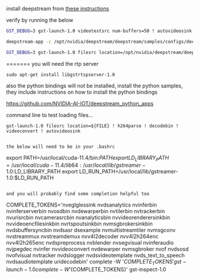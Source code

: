 install deepstream from [these instructions](https://docs.nvidia.com/metropolis/deepstream/dev-guide/text/DS_Quickstart.html)

verify by running the below

```bash
GST_DEBUG=3 gst-launch-1.0 videotestsrc num-buffers=50 ! autovideosink
```

```bash
deepstream-app -c /opt/nvidia/deepstream/deepstream/samples/configs/deepstream-app/source4_1080p_dec_infer-resnet_tracker_sgie_tiled_display_int8.txt
```

```bash
GST_DEBUG=3 gst-launch-1.0 filesrc location=/opt/nvidia/deepstream/deepstream/samples/streams/sample_1080p_h264.mp4 ! qtdemux ! h264parse ! avdec_h264 ! nvvideoconvert ! nveglglessink
```
=======
you will need the rtp server

```
sudo apt-get install libgstrtspserver-1.0
```

also the python bindings will not be installed, install the python samples, they include instructions on how to install the python bindings

https://github.com/NVIDIA-AI-IOT/deepstream_python_apps


command line to test loading files...

```
gst-launch-1.0 filesrc location=${FILE} ! h264parse ! decodebin ! videoconvert ! autovideosink


the below will need to be in your .bashrc

``````
export PATH=/usr/local/cuda-11.4/bin:$PATH
export LD_LIBRARY_PATH=/usr/local/cuda-11.4/lib64:/usr/local/lib/gstreamer-1.0:$LD_LIBRARY_PATH
export LD_RUN_PATH=/usr/local/lib/gstreamer-1.0:$LD_RUN_PATH

```

and you will probably find some completion helpful too

```
COMPLETE_TOKENS='nveglglessink nvdsanalytics nvinferbin nvinferserverbin nvosdbin nvdewarperbin nvtilerbin nvtrackerbin nvurisrcbin nvcamerasrcbin nvanalyticsbin nvvideorenderersinkbin nvvideoencfilesinkbin nvrtspoutsinkbin nvmsgbrokersinkbin nvdsbuffersyncbin nvdsasr dsexample nvmultistreamtiler nvmsgconv nvstreammux nvstreamdemux nvv4l2decoder nvv4l2h264enc nvv4l2h265enc nvdspreprocess nvblender nvsegvisual nvinferaudio nvjpegdec nvinfer nvvideoconvert nvdewarper nvmsgbroker nvof nvdsosd nvofvisual nvtracker nvdslogger nvdsvideotemplate nvds_text_to_speech nvdsaudiotemplate uridecodebin'
complete -W '${COMPLETE_TOKENS}' gst-launch-1.0
complete -W '${COMPLETE_TOKENS}' gst-inspect-1.0
```
